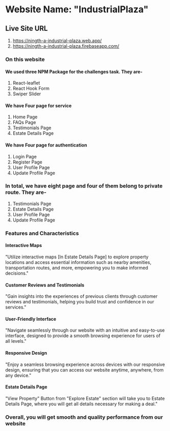 # Website Name: "IndustrialPlaza"

## Live Site URL
  
  1. <https://ningth-a-industrial-plaza.web.app/>
  2. <https://ningth-a-industrial-plaza.firebaseapp.com/>

### On this website

#### We used three NPM Package for the challenges task. They are-

  1. React-leaflet
  2. React Hook Form
  3. Swiper Slider

#### We have Four page for service
  
  1. Home Page
  2. FAQs Page
  3. Testimonials Page
  4. Estate Details Page

#### We have Four page for authentication

  1. Login Page
  2. Register Page
  3. User Profile Page
  4. Update Profile Page

### In total, we have eight page and four of them belong to private route. They are-

  1. Testimonials Page
  2. Estate Details Page
  3. User Profile Page
  4. Update Profile Page

### Features and Characteristics

#### Interactive Maps
  
  "Utilize interactive maps [In Estate Details Page] to explore property locations and access essential information such as nearby amenities, transportation routes, and more, empowering you to make informed decisions."

#### Customer Reviews and Testimonials
  
  "Gain insights into the experiences of previous clients through customer reviews and testimonials, helping you build trust and confidence in our services."

#### User-Friendly Interface
  
  "Navigate seamlessly through our website with an intuitive and easy-to-use interface, designed to provide a smooth browsing experience for users of all levels."

#### Responsive Design
  
  "Enjoy a seamless browsing experience across devices with our responsive design, ensuring that you can access our website anytime, anywhere, from any device."

#### Estate Details Page
  
  "View Property" Button from "Explore Estate" section will take you to Estate Details Page, where you will get all details necessary for making a deal."

### Overall, you will get smooth and quality performance from our website
